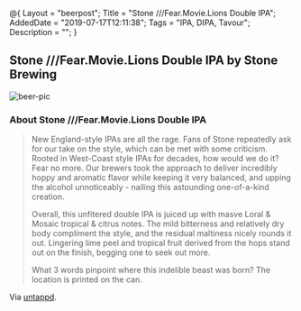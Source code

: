@{
 Layout = "beerpost";
 Title = "Stone ///Fear.Movie.Lions Double IPA";
 AddedDate = "2019-07-17T12:11:38";
 Tags = "IPA, DIPA, Tavour";
 Description = "";
 }
 

## Stone ///Fear.Movie.Lions Double IPA by Stone Brewing

![beer-pic]

### About Stone ///Fear.Movie.Lions Double IPA

> New England-style IPAs are all the rage. Fans of Stone repeatedly ask for our take on the style, which can be met with some criticism. Rooted in West-Coast style IPAs for decades, how would we do it? Fear no more. Our brewers took the approach to deliver incredibly hoppy and aromatic flavor while keeping it very balanced, and upping the alcohol unnoticeably - nailing this astounding one-of-a-kind creation.
>
> Overall, this unfitered double IPA is juiced up with masve Loral & Mosaic tropical & citrus notes. The mild bitterness and relatively dry body compliment the style, and the residual maltiness nicely rounds it out. Lingering lime peel and tropical fruit derived from the hops stand out on the finish, begging one to seek out more.
>
> What 3 words pinpoint where this indelible beast was born? The location is printed on the can.

Via [untappd][untappd-url].

[untappd-url]: <https://untappd.com//b/stone-brewing-stone-fear-movie-lions-double-ipa/2495079>
[beer-pic]: https://jasonpowley.com/assets/img/2019-07-17-stone-fearmovielions-double-ipa.jpeg "Stone ///Fear.Movie.Lions Double IPA by Stone Brewing"
